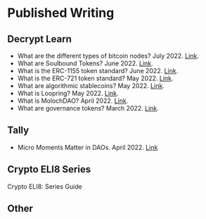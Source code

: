 # Published Writing

## Decrypt Learn
- What are the different types of bitcoin nodes? July 2022. [Link](https://decrypt.co/resources/what-are-the-different-types-of-bitcoin-nodes-how-the-bitcoin-network-is-maintained).
- What are Soulbound Tokens? June 2022. [Link](https://decrypt.co/resources/what-are-soulbound-tokens-building-blocks-for-a-web3-decentralized-society).
- What is the ERC-1155 token standard? June 2022. [Link](https://decrypt.co/resources/what-is-erc-1155-ethereums-flexible-token-standard).
- What is the ERC-721 token standard? May 2022. [Link](https://decrypt.co/resources/erc-721-ethereum-nft-token-standard).
- What are algorithmic stablecoins? May 2022. [Link](https://decrypt.co/resources/what-are-algorithmic-stablecoins).
- What is Loopring? May 2022. [Link](https://decrypt.co/resources/what-is-loopring-ethereum-tool-decentralized-exchange-payments).
- What is MolochDAO? April 2022. [Link](https://decrypt.co/resources/what-is-moloch-dao-funding-public-goods-ethereum-ecosystem).
- What are governance tokens? March 2022. [Link](https://decrypt.co/resources/what-are-governance-tokens-how-token-owners-shape-dao).

## Tally
- Micro Moments Matter in DAOs. April 2022. [Link](https://blog.tally.xyz/micro-moments-matter-in-daos-36483a561f58)

## Crypto ELI8 Series
Crypto ELI8: Series Guide

## Other


